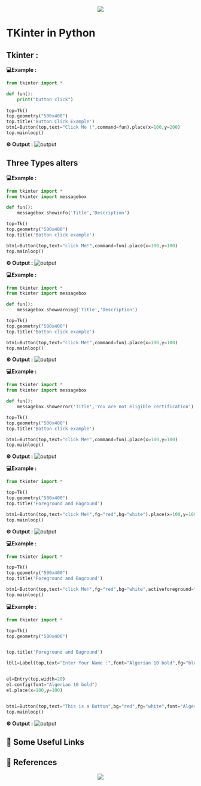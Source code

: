 <!-- HEADER -->
<p align="center">
  <img  src="./../assets/header.png?" />
</p>

# TKinter in Python


## Tkinter :

**💻Example :**

```python
from tkinter import *

def fun():
    print("button click")
    
top=Tk()
top.geometry("500x400")
top.title('Button Click Example')
btn1=Button(top,text="Click Me !",command=fun).place(x=100,y=200)
top.mainloop()
```
**⚙️ Output :**
![output](output1.png)


## Three Types alters

**💻Example :**

```python
from tkinter import *
from tkinter import messagebox

def fun():
    messagebox.showinfo('Title','Description')

top=Tk()
top.geometry("500x400")
top.title('Botton click example')

btn1=Button(top,text="click Me!",command=fun).place(x=100,y=100)
top.mainloop()
```
**⚙️ Output :**
![output](output2.png)

**💻Example :**

```python
from tkinter import *
from tkinter import messagebox

def fun():
    messagebox.showwarning('Title','Description')

top=Tk()
top.geometry("500x400")
top.title('Botton click example')

btn1=Button(top,text="click Me!",command=fun).place(x=100,y=100)
top.mainloop()
```
**⚙️ Output :**
![output](output3.png)

**💻Example :**

```python
from tkinter import *
from tkinter import messagebox

def fun():
    messagebox.showerror('Title','You are not eligible certification')

top=Tk()
top.geometry("500x400")
top.title('Botton click example')

btn1=Button(top,text="click Me!",command=fun).place(x=100,y=100)
top.mainloop()

```
**⚙️ Output :**
![output](output4.png)

**💻Example :**

```python
from tkinter import *

top=Tk()
top.geometry("500x400")
top.title('Foreground and Baground')

btn1=Button(top,text="click Me!",fg="red",bg="white").place(x=100,y=100)
top.mainloop()

```
**⚙️ Output :**
![output](output5.png)

**💻Example :**

```python
from tkinter import *

top=Tk()
top.geometry("500x400")
top.title('Foreground and Baground')

btn1=Button(top,text="click Me!",fg="red",bg="white",activeforeground="blue",activebackground="yellow").place(x=100,y=100)
top.mainloop()

```
**💻Example :**

```python
from tkinter import *

top=Tk()
top.geometry("500x400")


top.title('Foreground and Baground')

lbl1=Label(top,text="Enter Your Name :",font="Algerian 10 bold",fg="blue").place(x=100,y=50)


el=Entry(top,width=20)
el.config(font="Algerian 10 bold")
el.place(x=100,y=100)


btn1=Button(top,text="This is a Button",bg="red",fg="white",font="Algerian 10 bold").place(x=100,y=200)
top.mainloop()

```

**⚙️ Output :**
![output](output6.png)

## 🔗 Some Useful Links

## 📖 References

<!-- FOOTER -->
<p align="center">
  <img  src="./../assets/footer.png" />
</p> 